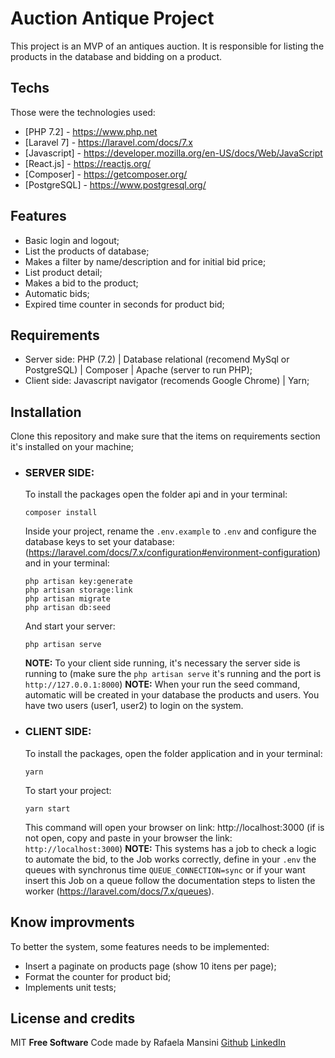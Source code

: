 # Auction Antique Project
This project is an MVP of an antiques auction. It is responsible for listing the products in the database and bidding on a product.

## Techs

Those were the technologies used:

- [PHP 7.2] - https://www.php.net
- [Laravel 7] - https://laravel.com/docs/7.x
- [Javascript] - https://developer.mozilla.org/en-US/docs/Web/JavaScript
- [React.js] - https://reactjs.org/
- [Composer] - https://getcomposer.org/
- [PostgreSQL] - https://www.postgresql.org/

## Features

- Basic login and logout;
- List the products of database;
- Makes a filter by name/description and for initial bid price;
- List product detail;
- Makes a bid to the product;
- Automatic bids;
- Expired time counter in seconds for product bid;

## Requirements
- Server side: PHP (7.2) | Database relational (recomend MySql or PostgreSQL) | Composer | Apache (server to run PHP);
- Client side: Javascript navigator (recomends Google Chrome) | Yarn;

## Installation
Clone this repository and make sure that the items on requirements section it's installed on your machine;
- ### SERVER SIDE:
   To install the packages open the folder api and in your terminal:
    ```
    composer install
    ```
    Inside your project, rename the `.env.example` to `.env` and configure the database keys to set your database: (https://laravel.com/docs/7.x/configuration#environment-configuration) and in your terminal:
    ```
    php artisan key:generate
    php artisan storage:link
    php artisan migrate
    php artisan db:seed
    ```
    And start your server: 
    ```
    php artisan serve
    ```
    **NOTE:** To your client side running, it's necessary the server side is running to (make sure the `php artisan serve` it's running and the port is `http://127.0.0.1:8000`)
    **NOTE:** When your run the seed command, automatic will be created in your database the products and users. You have two users (user1, user2) to login on the system.

- ### CLIENT SIDE:
    To install the packages, open the folder application and in your terminal:
    ```
    yarn
    ```
    To start your project:
    ```
    yarn start
    ```
    This command will open your browser on link: http://localhost:3000 (if is not open, copy and paste in your browser the link: `http://localhost:3000`)
    **NOTE:** This systems has a job to check a logic to automate the bid, to the Job works correctly, define in your `.env` the queues with synchronus time `QUEUE_CONNECTION=sync` or if your want insert this Job on a queue follow the documentation steps to listen the worker (https://laravel.com/docs/7.x/queues).
    
## Know improvments
To better the system, some features needs to be implemented:
- Insert a paginate on products page (show 10 itens per page);
- Format the counter for product bid;
- Implements unit tests;

## License and credits

MIT
**Free Software**
Code made by Rafaela Mansini [Github](https://github.com/rafaela-mansini) [LinkedIn](https://www.linkedin.com/in/rafaela-mansini/?locale=en_US)
